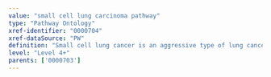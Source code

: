 ```yaml
---
value: "small cell lung carcinoma pathway"
type: "Pathway Ontology"
xref-identifier: "0000704"
xref-dataSource: "PW"
definition: "Small cell lung cancer is an aggressive type of lung cancer. Several pathways appear to be deregulated and they include the intrinsic apoptotic pathway, PI3K-Akt signaling and changes in oncogene transcription factors such as Myc and p53."
level: "Level 4+"
parents: ['0000703']
---
```

